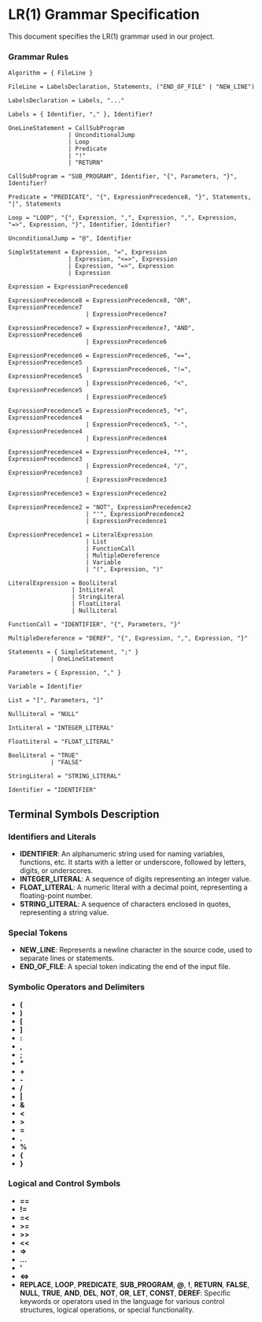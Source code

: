# LR(1) Grammar Specification

This document specifies the LR(1) grammar used in our project.
### Grammar Rules

```ebnf
Algorithm = { FileLine }

FileLine = LabelsDeclaration, Statements, ("END_OF_FILE" | "NEW_LINE")

LabelsDeclaration = Labels, "..."

Labels = { Identifier, "," }, Identifier?

OneLineStatement = CallSubProgram
                 | UnconditionalJump
                 | Loop
                 | Predicate
                 | "!"
                 | "RETURN"

CallSubProgram = "SUB_PROGRAM", Identifier, "{", Parameters, "}", Identifier?

Predicate = "PREDICATE", "{", ExpressionPrecedence8, "}", Statements, "|", Statements

Loop = "LOOP", "{", Expression, ",", Expression, ",", Expression, "=>", Expression, "}", Identifier, Identifier?

UnconditionalJump = "@", Identifier

SimpleStatement = Expression, "=", Expression
                 | Expression, "<=>", Expression
                 | Expression, "=>", Expression
                 | Expression

Expression = ExpressionPrecedence8

ExpressionPrecedence8 = ExpressionPrecedence8, "OR", ExpressionPrecedence7
                      | ExpressionPrecedence7

ExpressionPrecedence7 = ExpressionPrecedence7, "AND", ExpressionPrecedence6
                      | ExpressionPrecedence6

ExpressionPrecedence6 = ExpressionPrecedence6, "==", ExpressionPrecedence5
                      | ExpressionPrecedence6, "!=", ExpressionPrecedence5
                      | ExpressionPrecedence6, "<", ExpressionPrecedence5
                      | ExpressionPrecedence5

ExpressionPrecedence5 = ExpressionPrecedence5, "+", ExpressionPrecedence4
                      | ExpressionPrecedence5, "-", ExpressionPrecedence4
                      | ExpressionPrecedence4

ExpressionPrecedence4 = ExpressionPrecedence4, "*", ExpressionPrecedence3
                      | ExpressionPrecedence4, "/", ExpressionPrecedence3
                      | ExpressionPrecedence3

ExpressionPrecedence3 = ExpressionPrecedence2

ExpressionPrecedence2 = "NOT", ExpressionPrecedence2
                      | "'", ExpressionPrecedence2
                      | ExpressionPrecedence1

ExpressionPrecedence1 = LiteralExpression
                      | List
                      | FunctionCall
                      | MultipleDereference
                      | Variable
                      | "(", Expression, ")"

LiteralExpression = BoolLiteral
                  | IntLiteral
                  | StringLiteral
                  | FloatLiteral
                  | NullLiteral

FunctionCall = "IDENTIFIER", "{", Parameters, "}"

MultipleDereference = "DEREF", "{", Expression, ",", Expression, "}"

Statements = { SimpleStatement, ";" }
            | OneLineStatement

Parameters = { Expression, "," }

Variable = Identifier

List = "[", Parameters, "]"

NullLiteral = "NULL"

IntLiteral = "INTEGER_LITERAL"

FloatLiteral = "FLOAT_LITERAL"

BoolLiteral = "TRUE"
            | "FALSE"

StringLiteral = "STRING_LITERAL"

Identifier = "IDENTIFIER"
```

## Terminal Symbols Description

### Identifiers and Literals

- **IDENTIFIER**: An alphanumeric string used for naming variables, functions, etc. It starts with a letter or underscore, followed by letters, digits, or underscores.
- **INTEGER_LITERAL**: A sequence of digits representing an integer value.
- **FLOAT_LITERAL**: A numeric literal with a decimal point, representing a floating-point number.
- **STRING_LITERAL**: A sequence of characters enclosed in quotes, representing a string value.

### Special Tokens

- **NEW_LINE**: Represents a newline character in the source code, used to separate lines or statements.
- **END_OF_FILE**: A special token indicating the end of the input file.

### Symbolic Operators and Delimiters

- **(**
- **)**
- **[**
- **]**
- **:**
- **,**
- **;**
- **\***
- **+**
- **-**
- **/**
- **|**
- **&**
- **<**
- **>**
- **=**
- **.**
- **%**
- **{**
- **}**

### Logical and Control Symbols

- **==** 
- **!=**
- **=<**
- **>=**
- **>>**
- **<<**
- **=>**
- **...**
- **'**
- **<=>**
- **REPLACE**, **LOOP**, **PREDICATE**, **SUB_PROGRAM**, **@**, **!**, **RETURN**, **FALSE**, **NULL**, **TRUE**, **AND**, **DEL**, **NOT**, **OR**, **LET**, **CONST**, **DEREF**: Specific keywords or operators used in the language for various control structures, logical operations, or special functionality.




